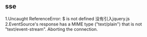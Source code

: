 ## sse
1.Uncaught ReferenceError: $ is not defined
没有引入jquery.js
2.EventSource's response has a MIME type ("text/plain") that is not "text/event-stream". Aborting the connection.
```

```